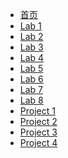 <!-- _navbar.md --> 

* [首页]()
* [Lab 1]()
* [Lab 2]()
* [Lab 3]()
* [Lab 4]()
* [Lab 5]()
* [Lab 6]()
* [Lab 7]()
* [Lab 8]()
* [Project 1]()
* [Project 2]()
* [Project 3]()
* [Project 4]()